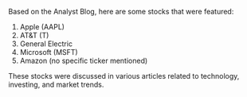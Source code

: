 Based on the Analyst Blog, here are some stocks that were featured:

1. Apple (AAPL)
2. AT&T (T)
3. General Electric
4. Microsoft (MSFT)
5. Amazon (no specific ticker mentioned)

These stocks were discussed in various articles related to technology, investing, and market trends.